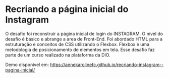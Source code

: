 # Recriando a página inicial do Instagram
O desafio foi reconstruir a página inicial de login do INSTAGRAM. O nível do desafio é básico e abrange a area de Front-End. Foi abordado HTML para a estruturação e conceitos de CSS utilizando o Flexbox. Flexbox é uma metodologia de posicionamento de elementos em tela. Esse desafio faz parte de um curso realizado na plataforma da DIO.

Demo disponível em: https://annekarolinefc.github.io/recriando-instagram--pagina-inicial/
